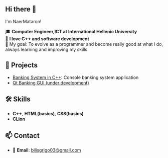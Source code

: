 ## Hi there 👋
I'm NaerMataron!

🎓 **Computer Engineer,ICT at International Hellenic University**  
🔧 **I love C++ and software development**  
🚀 My goal: To evolve as a programmer and become really good at what I do, always learning and improving my skills.

## 📌 Projects

- [Banking System in C++](https://github.com/NaerMataron/banking-system-cpp): Console banking system application
- [Qt Banking GUI (under development)](https://github.com/NaerMataron/qt-banking-gui)

## 🛠️ Skills

- **C++**, **HTML(basics)**, **CSS(basics)**
- **CLion** 

## 📫 Contact

- 📧 **Email**: bilisgrigo03@gmail.com
